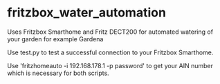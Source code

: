 # fritzbox_water_automation
Uses Fritzbox Smarthome and Fritz DECT200 for automated watering of your garden for example Gardena

Use test.py to test a successful connection to your Fritzbox Smarthome.

Use 'fritzhomeauto -i 192.168.178.1 -p password' to get your AIN number which is necessary for both scripts. 
